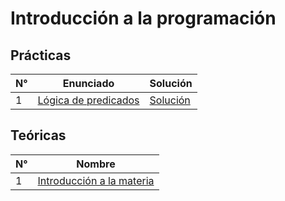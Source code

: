 # Introducción a la programación

## Prácticas

| N° | Enunciado | Solución |
| - | - |-
| 1 |[Lógica de predicados](practicas/practica-1/practica-1.pdf) | [Solución](practicas/practica-1/practica-1-solucion.md)

## Teóricas

| N° | Nombre |
| - | -
| 1 | [Introducción a la materia](teoricas/teorica-1.pdf)
